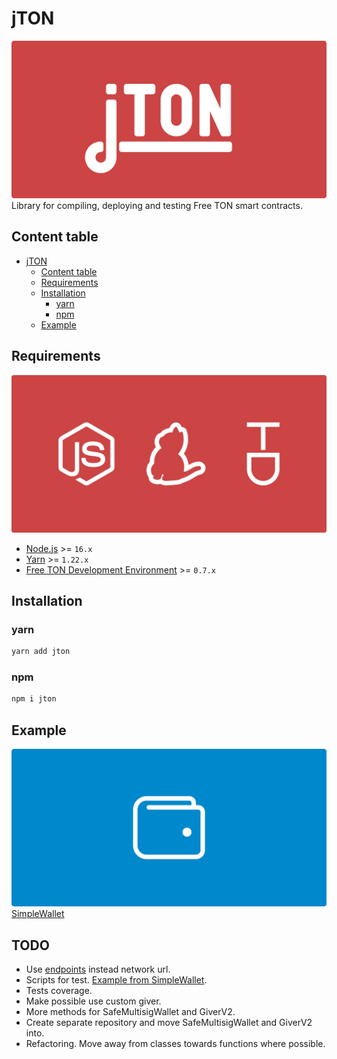 # jTON
![cover](docs/images/cover.svg)
Library for compiling, deploying and testing Free TON smart contracts.

## Content table
* [jTON](#jton)
  * [Content table](#content-table)
  * [Requirements](#requirements)
  * [Installation](#installation)
    * [yarn](#yarn)
    * [npm](#npm)
  * [Example](#example)

## Requirements
![requirements](docs/images/requirements.svg)
* [Node.js](https://nodejs.org) >= `16.x`
* [Yarn](https://classic.yarnpkg.com) >= `1.22.x`
* [Free TON Development Environment](https://github.com/tonlabs/tondev) >= `0.7.x`

## Installation
### yarn
```sh
yarn add jton
```

### npm
```sh
npm i jton
```

## Example
![SimpleWallet](docs/images/simple-wallet.svg)
[SimpleWallet](https://github.com/kokkekpek/simple-wallet-smart-contract)

## TODO
* Use [endpoints](https://github.com/tonlabs/TON-SDK/blob/master/docs/mod_client.md#NetworkConfig) instead network url.
* Scripts for test. [Example from SimpleWallet](https://github.com/kokkekpek/simple-wallet-smart-contract/blob/master/tests/__utils/prepareTest.ts).
* Tests coverage.
* Make possible use custom giver.
* More methods for SafeMultisigWallet and GiverV2.
* Create separate repository and move SafeMultisigWallet and GiverV2 into.
* Refactoring. Move away from classes towards functions where possible.